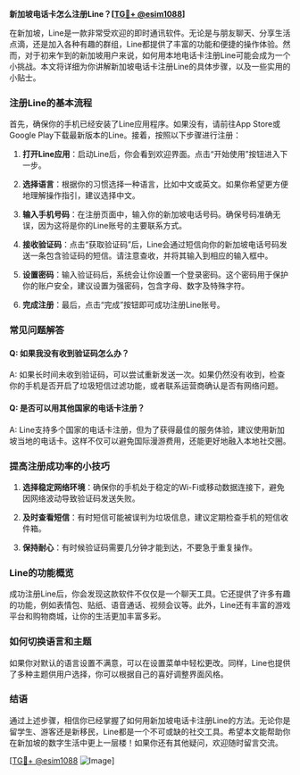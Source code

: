 **新加坡电话卡怎么注册Line？[[TG💪+ @esim1088](https://t.me/s/esim1088)]**

在新加坡，Line是一款非常受欢迎的即时通讯软件。无论是与朋友聊天、分享生活点滴，还是加入各种有趣的群组，Line都提供了丰富的功能和便捷的操作体验。然而，对于初来乍到的新加坡用户来说，如何用本地电话卡注册Line可能会成为一个小挑战。本文将详细为你讲解新加坡电话卡注册Line的具体步骤，以及一些实用的小贴士。

### 注册Line的基本流程

首先，确保你的手机已经安装了Line应用程序。如果没有，请前往App Store或Google Play下载最新版本的Line。接着，按照以下步骤进行注册：

1. **打开Line应用**：启动Line后，你会看到欢迎界面。点击“开始使用”按钮进入下一步。
   
2. **选择语言**：根据你的习惯选择一种语言，比如中文或英文。如果你希望更方便地理解操作指引，建议选择中文。

3. **输入手机号码**：在注册页面中，输入你的新加坡电话号码。确保号码准确无误，因为这将是你的Line账号的主要联系方式。

4. **接收验证码**：点击“获取验证码”后，Line会通过短信向你的新加坡电话号码发送一条包含验证码的短信。请注意查收，并将其输入到相应的输入框中。

5. **设置密码**：输入验证码后，系统会让你设置一个登录密码。这个密码用于保护你的账户安全，建议设置为强密码，包含字母、数字及特殊字符。

6. **完成注册**：最后，点击“完成”按钮即可成功注册Line账号。

### 常见问题解答

#### Q: 如果我没有收到验证码怎么办？
A: 如果长时间未收到验证码，可以尝试重新发送一次。如果仍然没有收到，检查你的手机是否开启了垃圾短信过滤功能，或者联系运营商确认是否有网络问题。

#### Q: 是否可以用其他国家的电话卡注册？
A: Line支持多个国家的电话卡注册，但为了获得最佳的服务体验，建议使用新加坡当地的电话卡。这样不仅可以避免国际漫游费用，还能更好地融入本地社交圈。

### 提高注册成功率的小技巧

1. **选择稳定网络环境**：确保你的手机处于稳定的Wi-Fi或移动数据连接下，避免因网络波动导致验证码发送失败。

2. **及时查看短信**：有时短信可能被误判为垃圾信息，建议定期检查手机的短信收件箱。

3. **保持耐心**：有时候验证码需要几分钟才能到达，不要急于重复操作。

### Line的功能概览

成功注册Line后，你会发现这款软件不仅仅是一个聊天工具。它还提供了许多有趣的功能，例如表情包、贴纸、语音通话、视频会议等。此外，Line还有丰富的游戏平台和购物商城，让你的生活更加丰富多彩。

### 如何切换语言和主题

如果你对默认的语言设置不满意，可以在设置菜单中轻松更改。同样，Line也提供了多种主题供用户选择，你可以根据自己的喜好调整界面风格。

### 结语

通过上述步骤，相信你已经掌握了如何用新加坡电话卡注册Line的方法。无论你是留学生、游客还是新移民，Line都是一个不可或缺的社交工具。希望本文能帮助你在新加坡的数字生活中更上一层楼！如果你还有其他疑问，欢迎随时留言交流。

[[TG💪+ @esim1088](https://t.me/s/esim1088) ![Image](https://i.postimg.cc/4NQfJmqS/Snipaste-2025-05-13-00-14-12.png)]